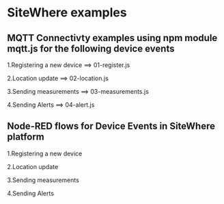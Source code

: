 # SiteWhere examples

## MQTT Connectivty examples using npm module mqtt.js for the following device events

1.Registering a new device      ==> 01-register.js

2.Location update               ==> 02-location.js

3.Sending measurements          ==> 03-measurements.js

4.Sending Alerts                ==> 04-alert.js

## Node-RED flows for Device Events in SiteWhere platform

1.Registering a new device

2.Location update

3.Sending measurements

4.Sending Alerts







